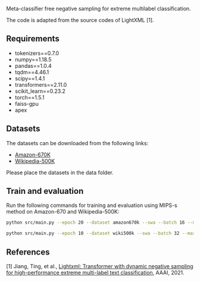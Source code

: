 
Meta-classifier free negative sampling for extreme multilabel classification.

The code is adapted from the source codes of LightXML [1].

## Requirements

* tokenizers==0.7.0
* numpy==1.18.5
* pandas==1.0.4
* tqdm==4.46.1
* scipy==1.4.1
* transformers==2.11.0
* scikit_learn==0.23.2
* torch==1.5.1
* faiss-gpu
* apex

## Datasets

The datasets can be downloaded from the following links:
* [Amazon-670K](https://drive.google.com/open?id=1Xd4BPFy1RPmE7MEXMu77E2_xWOhR1pHW)
* [Wikipedia-500K](https://drive.google.com/open?id=1bGEcCagh8zaDV0ZNGsgF0QtwjcAm0Afk)

Please place the datasets in the data folder.

## Train and evaluation

Run the following commands for training and evaluation using MIPS-s method on Amazon-670 and Wikipedia-500K:
```bash
python src/main.py --epoch 20 --dataset amazon670k --swa --batch 16 --max_len 128 --hidden_dim 400 --model_type mips --num_neg_mips 5 --nlist 818 --nprobe_eval 350

python src/main.py --epoch 10 --dataset wiki500k --swa --batch 32 --max_len 128 --hidden_dim 500 --model_type mips --num_neg_mips 5 --nlist 707 --nprobe_eval 256
```

## References
[1] Jiang, Ting, et al., [Lightxml: Transformer with dynamic negative sampling for high-performance extreme multi-label text classification](https://ojs.aaai.org/index.php/AAAI/article/view/16974/16781), AAAI, 2021.
